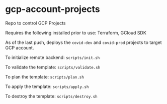 # gcp-account-projects
Repo to control GCP Projects

Requires the following installed prior to use: Terraform, GCloud SDK

As of the last push, deploys the `covid-dev` and `covid-prod` projects to target GCP account.

To initialize remote backend: `scripts/init.sh`

To validate the template: `scripts/validate.sh`

To plan the template: `scripts/plan.sh`

To apply the template: `scripts/apply.sh`

To destroy the template: `scripts/destroy.sh`
